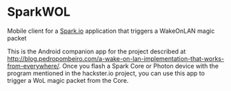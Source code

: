 # SparkWOL
Mobile client for a [Spark.io](http://spark.io) application that triggers a WakeOnLAN magic packet

This is the Android companion app for the project described at http://blog.pedropombeiro.com/a-wake-on-lan-implementation-that-works-from-everywhere/. Once you flash a Spark Core or Photon device with the program mentioned in the hackster.io project, you can use this app to trigger a WoL magic packet from the Core.

